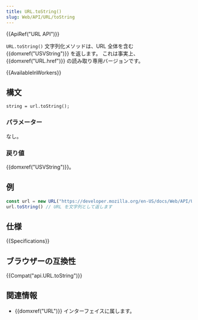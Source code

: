 ```yaml
---
title: URL.toString()
slug: Web/API/URL/toString
---
```


{{ApiRef("URL API")}}

`URL.toString()` 文字列化メソッドは、URL 全体を含む {{domxref("USVString")}} を返します。 これは事実上、{{domxref("URL.href")}} の読み取り専用バージョンです。

{{AvailableInWorkers}}

## 構文

```
string = url.toString();
```

### パラメーター

なし。

### 戻り値

{{domxref("USVString")}}。

## 例

```js
const url = new URL("https://developer.mozilla.org/en-US/docs/Web/API/URL/toString");
url.toString() // URL を文字列として返します
```

## 仕様

{{Specifications}}

## ブラウザーの互換性

{{Compat("api.URL.toString")}}

## 関連情報

- {{domxref("URL")}} インターフェイスに属します。
